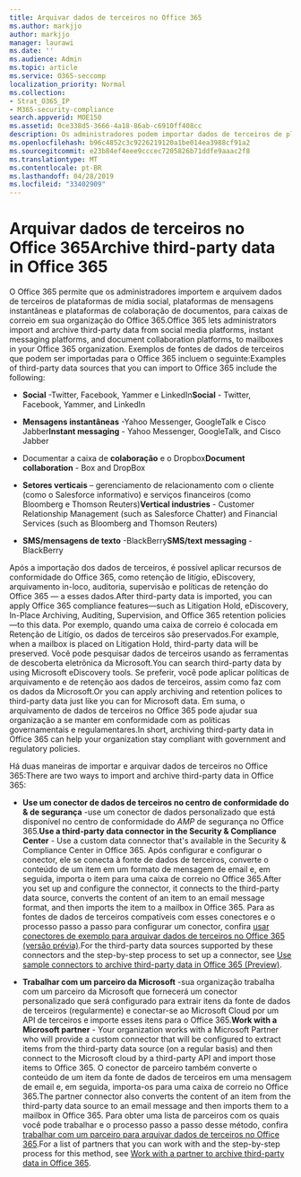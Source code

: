 ```yaml
---
title: Arquivar dados de terceiros no Office 365
ms.author: markjjo
author: markjjo
manager: laurawi
ms.date: ''
ms.audience: Admin
ms.topic: article
ms.service: O365-seccomp
localization_priority: Normal
ms.collection:
- Strat_O365_IP
- M365-security-compliance
search.appverid: MOE150
ms.assetid: 0ce338d5-3666-4a18-86ab-c6910ff408cc
description: Os administradores podem importar dados de terceiros de plataformas de mídia social, plataformas de mensagens instantâneas e plataformas de colaboração de documentos para caixas de correio em sua organização do Office 365. Isso permite que você arquive dados de Facebook, Twitter e outras fontes de dados de terceiros no Office 365. Em seguida, você pode usar e aplicar recursos de conformidade do Office 365 (como retenção legal, eDiscovery, arquivamento in-loco e políticas de retenção) para dados de terceiros.
ms.openlocfilehash: b96c4852c3c9226219120a1be014ea3988cf91a2
ms.sourcegitcommit: e23b84ef4eee9cccec7205826b71ddfe9aaac2f8
ms.translationtype: MT
ms.contentlocale: pt-BR
ms.lasthandoff: 04/28/2019
ms.locfileid: "33402909"
---
```

# <a name="archive-third-party-data-in-office-365"></a><span data-ttu-id="6a070-105">Arquivar dados de terceiros no Office 365</span><span class="sxs-lookup"><span data-stu-id="6a070-105">Archive third-party data in Office 365</span></span>

<span data-ttu-id="6a070-106">O Office 365 permite que os administradores importem e arquivem dados de terceiros de plataformas de mídia social, plataformas de mensagens instantâneas e plataformas de colaboração de documentos, para caixas de correio em sua organização do Office 365.</span><span class="sxs-lookup"><span data-stu-id="6a070-106">Office 365 lets administrators import and archive third-party data from social media platforms, instant messaging platforms, and document collaboration platforms, to mailboxes in your Office 365 organization.</span></span> <span data-ttu-id="6a070-107">Exemplos de fontes de dados de terceiros que podem ser importadas para o Office 365 incluem o seguinte:</span><span class="sxs-lookup"><span data-stu-id="6a070-107">Examples of third-party data sources that you can import to Office 365 include the following:</span></span> 
  
- <span data-ttu-id="6a070-108">**Social** -Twitter, Facebook, Yammer e LinkedIn</span><span class="sxs-lookup"><span data-stu-id="6a070-108">**Social** - Twitter, Facebook, Yammer, and LinkedIn</span></span> 
    
- <span data-ttu-id="6a070-109">**Mensagens instantâneas** -Yahoo Messenger, GoogleTalk e Cisco Jabber</span><span class="sxs-lookup"><span data-stu-id="6a070-109">**Instant messaging** - Yahoo Messenger, GoogleTalk, and Cisco Jabber</span></span> 
    
- <span data-ttu-id="6a070-110">Documentar a caixa de **colaboração** e o Dropbox</span><span class="sxs-lookup"><span data-stu-id="6a070-110">**Document collaboration** - Box and DropBox</span></span> 
    
- <span data-ttu-id="6a070-111">**Setores verticais** – gerenciamento de relacionamento com o cliente (como o Salesforce informativo) e serviços financeiros (como Bloomberg e Thomson Reuters)</span><span class="sxs-lookup"><span data-stu-id="6a070-111">**Vertical industries** - Customer Relationship Management (such as Salesforce Chatter) and Financial Services (such as Bloomberg and Thomson Reuters)</span></span> 
    
- <span data-ttu-id="6a070-112">**SMS/mensagens de texto** -BlackBerry</span><span class="sxs-lookup"><span data-stu-id="6a070-112">**SMS/text messaging** - BlackBerry</span></span> 
    
<span data-ttu-id="6a070-113">Após a importação dos dados de terceiros, é possível aplicar recursos de conformidade do Office 365, como retenção de litígio, eDiscovery, arquivamento in-loco, auditoria, supervisão e políticas de retenção do Office 365 — a esses dados.</span><span class="sxs-lookup"><span data-stu-id="6a070-113">After third-party data is imported, you can apply Office 365 compliance features—such as Litigation Hold, eDiscovery, In-Place Archiving, Auditing, Supervision, and Office 365 retention policies—to this data.</span></span> <span data-ttu-id="6a070-114">Por exemplo, quando uma caixa de correio é colocada em Retenção de Litígio, os dados de terceiros são preservados.</span><span class="sxs-lookup"><span data-stu-id="6a070-114">For example, when a mailbox is placed on Litigation Hold, third-party data will be preserved.</span></span> <span data-ttu-id="6a070-115">Você pode pesquisar dados de terceiros usando as ferramentas de descoberta eletrônica da Microsoft.</span><span class="sxs-lookup"><span data-stu-id="6a070-115">You can search third-party data by using Microsoft eDiscovery tools.</span></span> <span data-ttu-id="6a070-116">Se preferir, você pode aplicar políticas de arquivamento e de retenção aos dados de terceiros, assim como faz com os dados da Microsoft.</span><span class="sxs-lookup"><span data-stu-id="6a070-116">Or you can apply archiving and retention polices to third-party data just like you can for Microsoft data.</span></span> <span data-ttu-id="6a070-117">Em suma, o arquivamento de dados de terceiros no Office 365 pode ajudar sua organização a se manter em conformidade com as políticas governamentais e regulamentares.</span><span class="sxs-lookup"><span data-stu-id="6a070-117">In short, archiving third-party data in Office 365 can help your organization stay compliant with government and regulatory policies.</span></span>

<span data-ttu-id="6a070-118">Há duas maneiras de importar e arquivar dados de terceiros no Office 365:</span><span class="sxs-lookup"><span data-stu-id="6a070-118">There are two ways to import and archive third-party data in Office 365:</span></span>

- <span data-ttu-id="6a070-119">**Use um conector de dados de terceiros no centro de conformidade do & de segurança** -use um conector de dados personalizado que está disponível no centro de conformidade do _AMP_ de segurança no Office 365.</span><span class="sxs-lookup"><span data-stu-id="6a070-119">**Use a third-party data connector in the Security & Compliance Center** - Use a custom data connector that's available in the Security & Compliance Center in Office 365.</span></span> <span data-ttu-id="6a070-120">Após configurar e configurar o conector, ele se conecta à fonte de dados de terceiros, converte o conteúdo de um item em um formato de mensagem de email e, em seguida, importa o item para uma caixa de correio no Office 365.</span><span class="sxs-lookup"><span data-stu-id="6a070-120">After you set up and configure the connector, it connects to the third-party data source, converts the content of an item to an email message format, and then imports the item to a mailbox in Office 365.</span></span> <span data-ttu-id="6a070-121">Para as fontes de dados de terceiros compatíveis com esses conectores e o processo passo a passo para configurar um conector, confira [usar conectores de exemplo para arquivar dados de terceiros no Office 365 (versão prévia)](archive-third-party-data-with-sample-connector.md).</span><span class="sxs-lookup"><span data-stu-id="6a070-121">For the third-party data sources supported by these connectors and the step-by-step process to set up a connector, see [Use sample connectors to archive third-party data in Office 365 (Preview)](archive-third-party-data-with-sample-connector.md).</span></span>

- <span data-ttu-id="6a070-122">**Trabalhar com um parceiro da Microsoft** -sua organização trabalha com um parceiro da Microsoft que fornecerá um conector personalizado que será configurado para extrair itens da fonte de dados de terceiros (regularmente) e conectar-se ao Microsoft Cloud por um API de terceiros e importe esses itens para o Office 365.</span><span class="sxs-lookup"><span data-stu-id="6a070-122">**Work with a Microsoft partner** - Your organization works with a Microsoft Partner who will provide a custom connector that will be configured to extract items from the third-party data source (on a regular basis) and then connect to the Microsoft cloud by a third-party API and import those items to Office 365.</span></span> <span data-ttu-id="6a070-123">O conector de parceiro também converte o conteúdo de um item da fonte de dados de terceiros em uma mensagem de email e, em seguida, importa-os para uma caixa de correio no Office 365.</span><span class="sxs-lookup"><span data-stu-id="6a070-123">The partner connector also converts the content of an item from the third-party data source to an email message and then imports them to a mailbox in Office 365.</span></span> <span data-ttu-id="6a070-124">Para obter uma lista de parceiros com os quais você pode trabalhar e o processo passo a passo desse método, confira [trabalhar com um parceiro para arquivar dados de terceiros no Office 365](work-with-partner-to-archive-third-party-data.md).</span><span class="sxs-lookup"><span data-stu-id="6a070-124">For a list of partners that you can work with and the step-by-step process for this method, see [Work with a partner to archive third-party data in Office 365](work-with-partner-to-archive-third-party-data.md).</span></span>